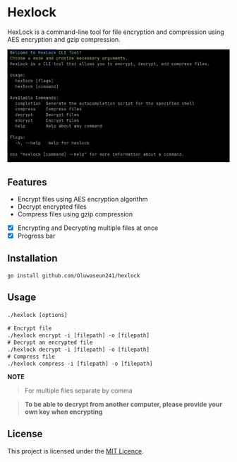 # Hexlock

HexLock is a command-line tool for file encryption and
compression using AES encryption and gzip compression.

![demo img](https://github.com/Oluwaseun241/hexlock/blob/main/images/demo)

## Features

- Encrypt files using AES encryption algorithm
- Decrypt encrypted files
- Compress files using gzip compression

- [x] Encrypting and Decrypting multiple files at once
- [x] Progress bar

## Installation

```
go install github.com/Oluwaseun241/hexlock
```

## Usage

`./hexlock [options]`

```
# Encrypt file
./hexlock encrypt -i [filepath] -o [filepath]
# Decrypt an encrypted file
./hexlock decrypt -i [filepath] -o [filepath]
# Compress file
./hexlock compress -i [filepath] -o [filepath]
```

**NOTE**

> For multiple files separate by comma

> **To be able to decrypt from another computer, please provide your own key when encrypting**

## License

This project is licensed under the [MIT Licence](https://github.com/Oluwaseun241/hexlock/blob/cobra/LICENCE).
